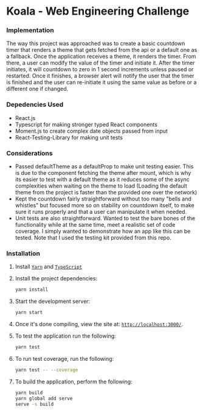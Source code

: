 # Koala - Web Engineering Challenge

### Implementation
The way this project was approached was to create a basic countdown timer that renders a theme that gets fetched from the api or a default one as a fallback.  Once the application receives a theme, it renders the timer.  From there, a user can modify the value of the timer and initiate it.  After the timer initiates, it will countdown to zero in 1 second increments unless paused or restarted.  Once it finishes, a browser alert will notify the user that the timer is finished and the user can re-initiate it using the same value as before or a different one if changed.

### Depedencies Used
- React.js
- Typescript for making stronger typed React components
- Moment.js to create complex date objects passed from input
- React-Testing-Library for making unit tests

### Considerations
- Passed defaultTheme as a defaultProp to make unit testing easier.  This is due to the component fetching the theme after mount, which is why its easier to test with a default theme as it reduces some of the async complexities when waiting on the theme to load (Loading the default theme from the project is faster than the provided one over the network)
- Kept the countdown fairly straightforward without too many "bells and whistles" but focused more so on stability on countdown itself, to make sure it runs properly and that a user can manipulate it when needed.  
- Unit tests are also straightforward.  Wanted to test the bare bones of the functionality while at the same time, meet a realistic set of code coverage.  I simply wanted to demonstrate how an app like this can be tested.  Note that I used the testing kit provided from this repo.

### Installation

1. Install [`Yarn`](https://yarnpkg.com/en/) and [`TypeScript`](https://www.typescriptlang.org)

2. Install the project dependencies:

    ```bash
    yarn install
    ```

3. Start the development server:

    ```bash
    yarn start
    ```

4. Once it's done compiling, view the site at: [`http://localhost:3000/`](http://localhost:3000/).

5. To test the application run the following: 

    ```bash
    yarn test
    ```

6. To run test coverage, run the following:

    ```bash
    yarn test -- --coverage
    ```

7. To build the application, perform the following:

    ```bash
    yarn build
    yarn global add serve
    serve -s build
    ```